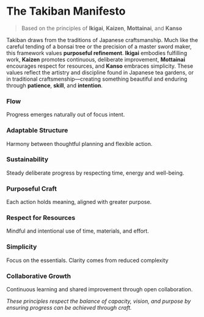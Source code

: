 # The Takiban Manifesto

> Based on the principles of **Ikigai**, **Kaizen**, **Mottainai**, and **Kanso**

Takiban draws from the traditions of Japanese craftsmanship. Much like the careful tending of a bonsai tree or the precision of a master sword maker, this framework values **purposeful refinement**. **Ikigai** embodies fulfilling work, **Kaizen** promotes continuous, deliberate improvement, **Mottainai** encourages respect for resources, and **Kanso** embraces simplicity. These values reflect the artistry and discipline found in Japanese tea gardens, or in traditional craftsmenship—creating something beautiful and enduring through **patience**, **skill**, and **intention**.

### **Flow**
Progress emerges naturally out of focus intent.

### **Adaptable Structure**
Harmony between thoughtful planning and flexible action.

### **Sustainability**
Steady deliberate progress by respecting time, energy and well-being.

### **Purposeful Craft**
Each action holds meaning, aligned with greater purpose.

### **Respect for Resources**
Mindful and intentional use of time, materials, and effort.

### **Simplicity**
Focus on the essentials. Clarity comes from reduced complexity

### **Collaborative Growth**
Continuous learning and shared improvement through open collaboration.


_These principles respect the balance of capacity, vision, and purpose by ensuring progress can be achieved through craft._
